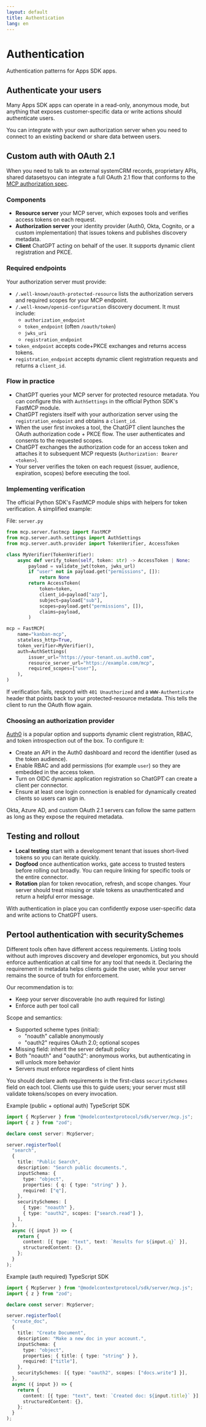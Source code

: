 ```yaml
---
layout: default
title: Authentication
lang: en
---
```


# Authentication

Authentication patterns for Apps SDK apps.

## Authenticate your users

Many Apps SDK apps can operate in a read-only, anonymous mode, but anything that exposes customer-specific data or write actions should authenticate users.

You can integrate with your own authorization server when you need to connect to an existing backend or share data between users.

## Custom auth with OAuth 2.1

When you need to talk to an external systemCRM records, proprietary APIs, shared datasetsyou can integrate a full OAuth 2.1 flow that conforms to the [MCP authorization spec](https://modelcontextprotocol.io/specification/2025-06-18/basic/authorization).

### Components

- **Resource server**   your MCP server, which exposes tools and verifies access tokens on each request.
- **Authorization server**   your identity provider (Auth0, Okta, Cognito, or a custom implementation) that issues tokens and publishes discovery metadata.
- **Client**   ChatGPT acting on behalf of the user. It supports dynamic client registration and PKCE.

### Required endpoints

Your authorization server must provide:

- `/.well-known/oauth-protected-resource`   lists the authorization servers and required scopes for your MCP endpoint.
- `/.well-known/openid-configuration`   discovery document. It must include:
  - `authorization_endpoint`
  - `token_endpoint` (often `/oauth/token`)
  - `jwks_uri`
  - `registration_endpoint`
- `token_endpoint`   accepts code+PKCE exchanges and returns access tokens.
- `registration_endpoint`   accepts dynamic client registration requests and returns a `client_id`.

### Flow in practice

- ChatGPT queries your MCP server for protected resource metadata. You can configure this with `AuthSettings` in the official Python SDK's FastMCP module.
- ChatGPT registers itself with your authorization server using the `registration_endpoint` and obtains a `client_id`.
- When the user first invokes a tool, the ChatGPT client launches the OAuth authorization code + PKCE flow. The user authenticates and consents to the requested scopes.
- ChatGPT exchanges the authorization code for an access token and attaches it to subsequent MCP requests (`Authorization: Bearer <token>`).
- Your server verifies the token on each request (issuer, audience, expiration, scopes) before executing the tool.

### Implementing verification

The official Python SDK's FastMCP module ships with helpers for token verification. A simplified example:

File: `server.py`

```python
from mcp.server.fastmcp import FastMCP
from mcp.server.auth.settings import AuthSettings
from mcp.server.auth.provider import TokenVerifier, AccessToken

class MyVerifier(TokenVerifier):
    async def verify_token(self, token: str) -> AccessToken | None:
        payload = validate_jwt(token, jwks_url)
        if "user" not in payload.get("permissions", []):
            return None
        return AccessToken(
            token=token,
            client_id=payload["azp"],
            subject=payload["sub"],
            scopes=payload.get("permissions", []),
            claims=payload,
        )

mcp = FastMCP(
    name="kanban-mcp",
    stateless_http=True,
    token_verifier=MyVerifier(),
    auth=AuthSettings(
        issuer_url="https://your-tenant.us.auth0.com",
        resource_server_url="https://example.com/mcp",
        required_scopes=["user"],
    ),
)
```

If verification fails, respond with `401 Unauthorized` and a `WWW-Authenticate` header that points back to your protected-resource metadata. This tells the client to run the OAuth flow again.

### Choosing an authorization provider

[Auth0](https://auth0.com/) is a popular option and supports dynamic client registration, RBAC, and token introspection out of the box. To configure it:

- Create an API in the Auth0 dashboard and record the identifier (used as the token audience).
- Enable RBAC and add permissions (for example `user`) so they are embedded in the access token.
- Turn on OIDC dynamic application registration so ChatGPT can create a client per connector.
- Ensure at least one login connection is enabled for dynamically created clients so users can sign in.

Okta, Azure AD, and custom OAuth 2.1 servers can follow the same pattern as long as they expose the required metadata.

## Testing and rollout

- **Local testing**   start with a development tenant that issues short-lived tokens so you can iterate quickly.
- **Dogfood**   once authentication works, gate access to trusted testers before rolling out broadly. You can require linking for specific tools or the entire connector.
- **Rotation**   plan for token revocation, refresh, and scope changes. Your server should treat missing or stale tokens as unauthenticated and return a helpful error message.

With authentication in place you can confidently expose user-specific data and write actions to ChatGPT users.

## Pertool authentication with securitySchemes

Different tools often have different access requirements. Listing tools without auth improves discovery and developer ergonomics, but you should enforce authentication at call time for any tool that needs it. Declaring the requirement in metadata helps clients guide the user, while your server remains the source of truth for enforcement.

Our recommendation is to:

- Keep your server discoverable (no auth required for listing)
- Enforce auth per tool call

Scope and semantics:

- Supported scheme types (initial):
  - "noauth"  callable anonymously
  - "oauth2"  requires OAuth 2.0; optional scopes
- Missing field: inherit the server default policy
- Both "noauth" and "oauth2": anonymous works, but authenticating in will unlock more behavior
- Servers must enforce regardless of client hints

You should declare auth requirements in the first-class `securitySchemes` field on each tool. Clients use this to guide users; your server must still validate tokens/scopes on every invocation.

Example (public + optional auth)   TypeScript SDK

```typescript
import { McpServer } from "@modelcontextprotocol/sdk/server/mcp.js";
import { z } from "zod";

declare const server: McpServer;

server.registerTool(
  "search",
  {
    title: "Public Search",
    description: "Search public documents.",
    inputSchema: {
      type: "object",
      properties: { q: { type: "string" } },
      required: ["q"],
    },
    securitySchemes: [
      { type: "noauth" },
      { type: "oauth2", scopes: ["search.read"] },
    ],
  },
  async ({ input }) => {
    return {
      content: [{ type: "text", text: `Results for ${input.q}` }],
      structuredContent: {},
    };
  }
);
```

Example (auth required)   TypeScript SDK

```typescript
import { McpServer } from "@modelcontextprotocol/sdk/server/mcp.js";
import { z } from "zod";

declare const server: McpServer;

server.registerTool(
  "create_doc",
  {
    title: "Create Document",
    description: "Make a new doc in your account.",
    inputSchema: {
      type: "object",
      properties: { title: { type: "string" } },
      required: ["title"],
    },
    securitySchemes: [{ type: "oauth2", scopes: ["docs.write"] }],
  },
  async ({ input }) => {
    return {
      content: [{ type: "text", text: `Created doc: ${input.title}` }],
      structuredContent: {},
    };
  }
);
```
